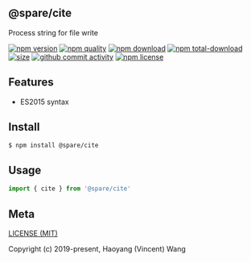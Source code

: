 ## @spare/cite
Process string for file write

[![npm version][npm-image]][npm-url]
[![npm quality][quality-image]][quality-url]
[![npm download][download-image]][npm-url]
[![npm total-download][total-download-image]][npm-url]
[![size][size]][size-url]
[![github commit activity][commit-image]][github-url]
[![npm license][license-image]][npm-url]

## Features

- ES2015 syntax

## Install
```console
$ npm install @spare/cite
```

## Usage
```js
import { cite } from '@spare/cite'
```

## Meta
[LICENSE (MIT)](/LICENSE)

Copyright (c) 2019-present, Haoyang (Vincent) Wang

[//]: <> (Shields)
[npm-image]: https://img.shields.io/npm/v/@spare/cite.svg?style=flat-square
[quality-image]: http://npm.packagequality.com/shield/@spare/cite.svg?style=flat-square
[download-image]: https://img.shields.io/npm/dm/@spare/cite.svg?style=flat-square
[total-download-image]:https://img.shields.io/npm/dt/@spare/cite.svg?style=flat-square
[license-image]: https://img.shields.io/npm/l/@spare/cite.svg?style=flat-square
[commit-image]: https://img.shields.io/github/commit-activity/y/hoyeungw/spare/quote?style=flat-square
[size]: https://flat.badgen.net/packagephobia/install/@spare/cite

[//]: <> (Link)
[npm-url]: https://npmjs.org/package/@spare/cite
[quality-url]: http://packagequality.com/#?package=@spare/cite
[github-url]: https://github.com/hoyeungw/@spare/cite
[size-url]: https://packagephobia.now.sh/result?p=@spare/cite
